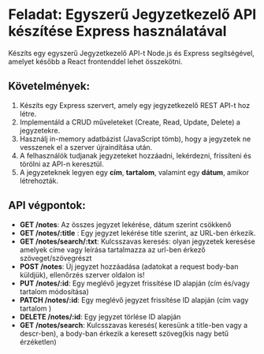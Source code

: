 # Feladat: Egyszerű Jegyzetkezelő API készítése Express használatával

Készíts egy egyszerű Jegyzetkezelő API-t Node.js és Express segítségével, amelyet később a React frontenddel lehet összekötni.

## Követelmények:

1. Készíts egy Express szervert, amely egy jegyzetkezelő REST API-t hoz létre.
2. Implementáld a CRUD műveleteket (Create, Read, Update, Delete) a jegyzetekre.
3. Használj in-memory adatbázist (JavaScript tömb), hogy a jegyzetek ne vesszenek el a szerver újraindítása után.
4. A felhasználók tudjanak jegyzeteket hozzáadni, lekérdezni, frissíteni és törölni az API-n keresztül.
5. A jegyzeteknek legyen egy **cím**, **tartalom**, valamint egy **dátum**, amikor létrehozták.

## API végpontok:

- **GET /notes**: Az összes jegyzet lekérése, dátum szerint csökkenő
- **GET /notes/:title** : Egy jegyzet lekérése title szerint, az URL-ben érkezik.
- **GET /notes/search/:txt**: Kulcsszavas keresés: olyan jegyzetek keresése amelyek címe vagy leírása tartalmazza az url-ben érkező szöveget/szövegrészt
- **POST /notes**: Új jegyzet hozzáadása (adatokat a request body-ban küldjük), ellenőrzés szerver oldalon is!
- **PUT /notes/:id**: Egy meglévő jegyzet frissítése ID alapján (cím és/vagy tartalom módosítása)
- **PATCH /notes/:id**: Egy meglévő jegyzet frissítése ID alapján (cím vagy tartalom )
- **DELETE /notes/:id**: Egy jegyzet törlése ID alapján
- **GET /notes/search**: Kulcsszavas keresés( keresünk a title-ben vagy a descr-ben), a body-ban érkezik a keresett szöveg(kis nagy betű érzéketlen)
